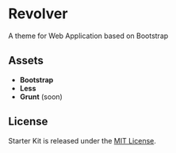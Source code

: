 Revolver
========

A theme for Web Application based on Bootstrap

## Assets

- **Bootstrap**
- **Less**
- **Grunt** (soon)

## License

Starter Kit is released under the [MIT License](COPYING).

